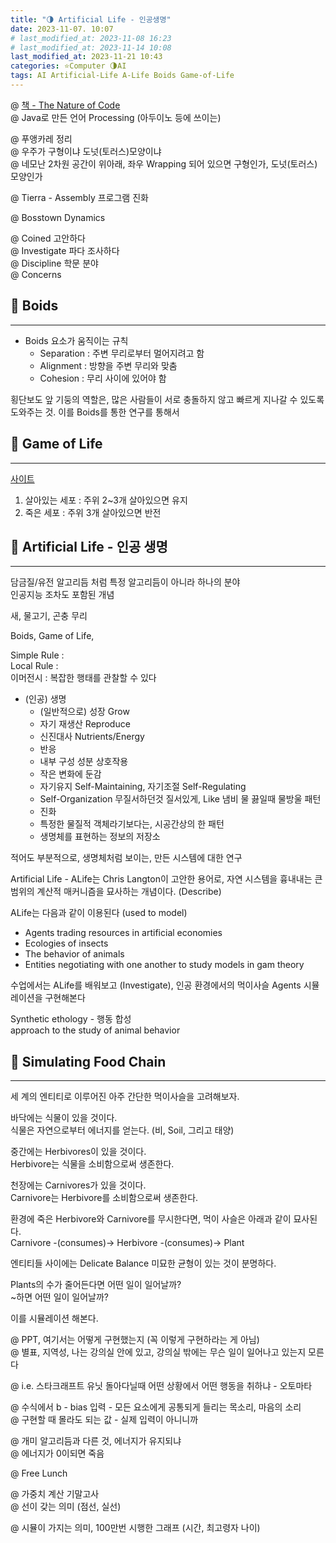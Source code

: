```yaml
---
title: "🌗 Artificial Life - 인공생명"
date: 2023-11-07. 10:07
# last_modified_at: 2023-11-08 16:23
# last_modified_at: 2023-11-14 10:08
last_modified_at: 2023-11-21 10:43
categories: ⭐Computer 🌗AI
tags: AI Artificial-Life A-Life Boids Game-of-Life
---
```


@ [책 - The Nature of Code](https://natureofcode.com/)  
@ Java로 만든 언어 Processing (아두이노 등에 쓰이는)  

@ 푸앵카레 정리  
@ 우주가 구형이냐 도넛(토러스)모양이냐  
@ 네모난 2차원 공간이 위아래, 좌우 Wrapping 되어 있으면 구형인가, 도넛(토러스)모양인가  

@ Tierra - Assembly 프로그램 진화  

@ Bosstown Dynamics  

@ Coined 고안하다  
@ Investigate 파다 조사하다  
@ Discipline 학문 분야  
@ Concerns

## 💫 Boids

---

- Boids 요소가 움직이는 규칙
  - Separation : 주변 무리로부터 멀어지려고 함
  - Alignment : 방향을 주변 무리와 맞춤
  - Cohesion : 무리 사이에 있어야 함

횡단보도 앞 기둥의 역할은, 많은 사람들이 서로 충돌하지 않고 빠르게 지나갈 수 있도록 도와주는 것.
이를 Boids를 통한 연구를 통해서  

## 💫 Game of Life

---

[사이트](https://playgameoflife.com/)  

1. 살아있는 세포 : 주위 2~3개 살아있으면 유지
2. 죽은 세포 : 주위 3개 살아있으면 반전

## 💫 Artificial Life - 인공 생명

---

담금질/유전 알고리듬 처럼 특정 알고리듬이 아니라 하나의 분야  
인공지능 조차도 포함된 개념  

새, 물고기, 곤충 무리  

Boids, Game of Life,  

Simple Rule :  
Local Rule :  
이머전시 : 복잡한 행태를 관찰할 수 있다  

- (인공) 생명
  - (일반적으로) 성장 Grow
  - 자기 재생산 Reproduce
  - 신진대사 Nutrients/Energy
  - 반응
  - 내부 구성 성분 상호작용
  - 작은 변화에 둔감
  - 자기유지 Self-Maintaining, 자기조절 Self-Regulating
  - Self-Organization 무질서하던것 질서있게, Like 냄비 물 끓일때 물방울 패턴
  - 진화
  - 특정한 물질적 객체라기보다는, 시공간상의 한 패턴
  - 생명체를 표현하는 정보의 저장소

적어도 부분적으로, 생명체처럼 보이는, 만든 시스템에 대한 연구  

Artificial Life - ALife는 Chris Langton이 고안한 용어로, 자연 시스템을 흉내내는 큰 범위의 계산적 매커니즘을 묘사하는 개념이다. (Describe)  

ALife는 다음과 같이 이용된다 (used to model)  

- Agents trading resources in artificial economies
- Ecologies of insects
- The behavior of animals
- Entities negotiating with one another to study models in gam theory

수업에서는 ALife를 배워보고 (Investigate), 인공 환경에서의 먹이사슬 Agents 시뮬레이션을 구현해본다  

Synthetic ethology - 행동 합성  
approach to the study of animal behavior  

## 💫 Simulating Food Chain

---

세 계의 엔티티로 이루어진 아주 간단한 먹이사슬을 고려해보자.  

바닥에는 식물이 있을 것이다.  
식물은 자연으로부터 에너지를 얻는다. (비, Soil, 그리고 태양)  

중간에는 Herbivores이 있을 것이다.  
Herbivore는 식물을 소비함으로써 생존한다.  

천장에는 Carnivores가 있을 것이다.  
Carnivore는 Herbivore를 소비함으로써 생존한다.  

환경에 죽은 Herbivore와 Carnivore를 무시한다면, 먹이 사슬은 아래과 같이 묘사된다.  
Carnivore -(consumes)→ Herbivore -(consumes)→ Plant  

엔티티들 사이에는 Delicate Balance 미묘한 균형이 있는 것이 분명하다.  

Plants의 수가 줄어든다면 어떤 일이 일어날까?  
~하면 어떤 일이 일어날까?  

이를 시뮬레이션 해본다.  

@ PPT, 여기서는 어떻게 구현했는지 (꼭 이렇게 구현하라는 게 아님)  
@ 별표, 지역성, 나는 강의실 안에 있고, 강의실 밖에는 무슨 일이 일어나고 있는지 모른다  

@ i.e. 스타크래프트 유닛 돌아다닐때 어떤 상황에서 어떤 행동을 취하냐 - 오토마타  

@ 수식에서 b - bias 입력 - 모든 요소에게 공통되게 들리는 목소리, 마음의 소리  
@ 구현할 때 몰라도 되는 값 - 실제 입력이 아니니까  

@ 개미 알고리듬과 다른 것, 에너지가 유지되냐  
@ 에너지가 0이되면 죽음  

@ Free Lunch  

@ 가중치 계산 기말고사  
@ 선이 갖는 의미 (점선, 실선)  

@ 시뮬이 가지는 의미, 100만번 시행한 그래프 (시간, 최고령자 나이)  
